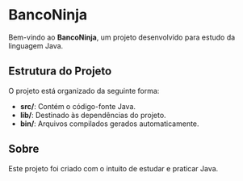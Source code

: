 # BancoNinja

Bem-vindo ao **BancoNinja**, um projeto desenvolvido para estudo da linguagem Java.

## Estrutura do Projeto

O projeto está organizado da seguinte forma:

- **src/**: Contém o código-fonte Java.
- **lib/**: Destinado às dependências do projeto.
- **bin/**: Arquivos compilados gerados automaticamente.

## Sobre

Este projeto foi criado com o intuito de estudar e praticar Java.
